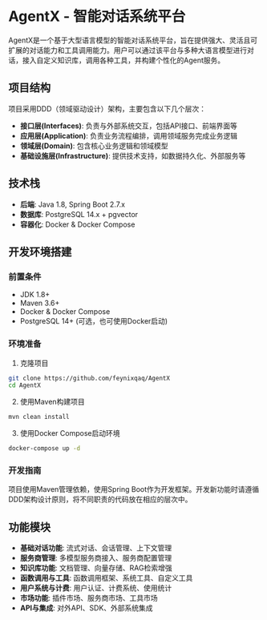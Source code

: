# AgentX - 智能对话系统平台

AgentX是一个基于大型语言模型的智能对话系统平台，旨在提供强大、灵活且可扩展的对话能力和工具调用能力。用户可以通过该平台与多种大语言模型进行对话，接入自定义知识库，调用各种工具，并构建个性化的Agent服务。

## 项目结构

项目采用DDD（领域驱动设计）架构，主要包含以下几个层次：

- **接口层(Interfaces)**: 负责与外部系统交互，包括API接口、前端界面等
- **应用层(Application)**: 负责业务流程编排，调用领域服务完成业务逻辑
- **领域层(Domain)**: 包含核心业务逻辑和领域模型
- **基础设施层(Infrastructure)**: 提供技术支持，如数据持久化、外部服务等

## 技术栈

- **后端**: Java 1.8, Spring Boot 2.7.x
- **数据库**: PostgreSQL 14.x + pgvector
- **容器化**: Docker & Docker Compose

## 开发环境搭建

### 前置条件

- JDK 1.8+
- Maven 3.6+
- Docker & Docker Compose
- PostgreSQL 14+ (可选，也可使用Docker启动)

### 环境准备

1. 克隆项目

```bash
git clone https://github.com/feynixqaq/AgentX
cd AgentX
```

2. 使用Maven构建项目

```bash
mvn clean install
```

3. 使用Docker Compose启动环境

```bash
docker-compose up -d
```

### 开发指南

项目使用Maven管理依赖，使用Spring Boot作为开发框架。开发新功能时请遵循DDD架构设计原则，将不同职责的代码放在相应的层次中。

## 功能模块

- **基础对话功能**: 流式对话、会话管理、上下文管理
- **服务商管理**: 多模型服务商接入、服务商配置管理
- **知识库功能**: 文档管理、向量存储、RAG检索增强
- **函数调用与工具**: 函数调用框架、系统工具、自定义工具
- **用户系统与计费**: 用户认证、计费系统、使用统计
- **市场功能**: 插件市场、服务商市场、工具市场
- **API与集成**: 对外API、SDK、外部系统集成

